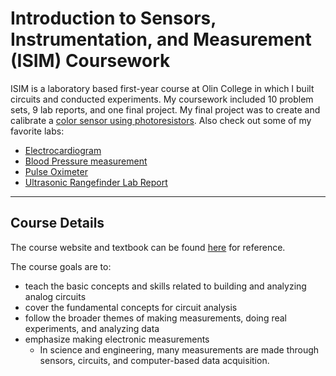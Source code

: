 # Introduction to Sensors, Instrumentation, and Measurement (ISIM) Coursework

ISIM is a laboratory based first-year course at Olin College in which I built circuits and conducted experiments. My coursework included 10 problem sets, 9 lab reports, and one final project. My final project was to create and calibrate a [color sensor using photoresistors](https://github.com/liloheinrich/ISIM/blob/main/Final%20Project/ISIM%20Final%20Project%20Report.pdf). Also check out some of my favorite labs: 

- [Electrocardiogram](https://github.com/liloheinrich/ISIM/blob/main/Labs/Lab%205%20Electrocardiogram/EKG_ISIM_Lab_Report.pdf)
- [Blood Pressure measurement](https://github.com/liloheinrich/ISIM/blob/main/Labs/Lab%206%20Blood%20Pressure/BP_ISIM_Lab_Report.pdf)
- [Pulse Oximeter](https://github.com/liloheinrich/ISIM/blob/main/Labs/Lab%208%20Pulse%20Oximeter/Oximeter_ISIM_Lab_Report.pdf)
- [Ultrasonic Rangefinder Lab Report](https://github.com/liloheinrich/ISIM/blob/main/Labs/Lab%2010%20Ultrasonic/Ultrasonic_ISIM_Lab_Report.pdf)

-------------------------

## Course Details

The course website and textbook can be found [here](http://faculty.olin.edu/bstorey/isim.asp) for reference.

The course goals are to:

- teach the basic concepts and skills related to building and analyzing analog circuits
- cover the fundamental concepts for circuit analysis
- follow the broader themes of making measurements, doing real experiments, and analyzing data
- emphasize making electronic measurements
  - In science and engineering, many measurements are made through sensors, circuits, and computer-based data acquisition.
